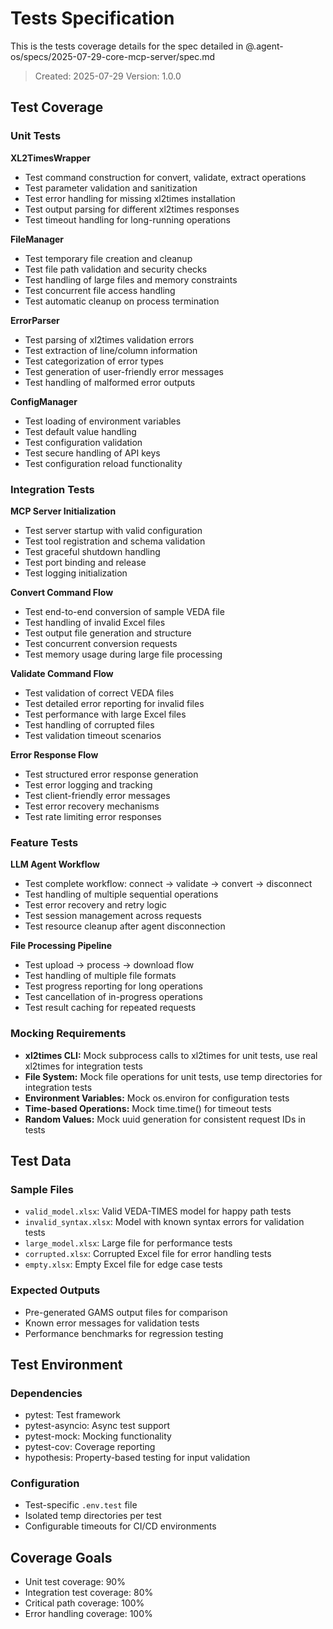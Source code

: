 # Tests Specification

This is the tests coverage details for the spec detailed in @.agent-os/specs/2025-07-29-core-mcp-server/spec.md

> Created: 2025-07-29
> Version: 1.0.0

## Test Coverage

### Unit Tests

**XL2TimesWrapper**
- Test command construction for convert, validate, extract operations
- Test parameter validation and sanitization
- Test error handling for missing xl2times installation
- Test output parsing for different xl2times responses
- Test timeout handling for long-running operations

**FileManager**
- Test temporary file creation and cleanup
- Test file path validation and security checks
- Test handling of large files and memory constraints
- Test concurrent file access handling
- Test automatic cleanup on process termination

**ErrorParser**
- Test parsing of xl2times validation errors
- Test extraction of line/column information
- Test categorization of error types
- Test generation of user-friendly error messages
- Test handling of malformed error outputs

**ConfigManager**
- Test loading of environment variables
- Test default value handling
- Test configuration validation
- Test secure handling of API keys
- Test configuration reload functionality

### Integration Tests

**MCP Server Initialization**
- Test server startup with valid configuration
- Test tool registration and schema validation
- Test graceful shutdown handling
- Test port binding and release
- Test logging initialization

**Convert Command Flow**
- Test end-to-end conversion of sample VEDA file
- Test handling of invalid Excel files
- Test output file generation and structure
- Test concurrent conversion requests
- Test memory usage during large file processing

**Validate Command Flow**
- Test validation of correct VEDA files
- Test detailed error reporting for invalid files
- Test performance with large Excel files
- Test handling of corrupted files
- Test validation timeout scenarios

**Error Response Flow**
- Test structured error response generation
- Test error logging and tracking
- Test client-friendly error messages
- Test error recovery mechanisms
- Test rate limiting error responses

### Feature Tests

**LLM Agent Workflow**
- Test complete workflow: connect → validate → convert → disconnect
- Test handling of multiple sequential operations
- Test error recovery and retry logic
- Test session management across requests
- Test resource cleanup after agent disconnection

**File Processing Pipeline**
- Test upload → process → download flow
- Test handling of multiple file formats
- Test progress reporting for long operations
- Test cancellation of in-progress operations
- Test result caching for repeated requests

### Mocking Requirements

- **xl2times CLI:** Mock subprocess calls to xl2times for unit tests, use real xl2times for integration tests
- **File System:** Mock file operations for unit tests, use temp directories for integration tests
- **Environment Variables:** Mock os.environ for configuration tests
- **Time-based Operations:** Mock time.time() for timeout tests
- **Random Values:** Mock uuid generation for consistent request IDs in tests

## Test Data

### Sample Files
- `valid_model.xlsx`: Valid VEDA-TIMES model for happy path tests
- `invalid_syntax.xlsx`: Model with known syntax errors for validation tests
- `large_model.xlsx`: Large file for performance tests
- `corrupted.xlsx`: Corrupted Excel file for error handling tests
- `empty.xlsx`: Empty Excel file for edge case tests

### Expected Outputs
- Pre-generated GAMS output files for comparison
- Known error messages for validation tests
- Performance benchmarks for regression testing

## Test Environment

### Dependencies
- pytest: Test framework
- pytest-asyncio: Async test support
- pytest-mock: Mocking functionality
- pytest-cov: Coverage reporting
- hypothesis: Property-based testing for input validation

### Configuration
- Test-specific `.env.test` file
- Isolated temp directories per test
- Configurable timeouts for CI/CD environments

## Coverage Goals

- Unit test coverage: 90%
- Integration test coverage: 80%
- Critical path coverage: 100%
- Error handling coverage: 100%